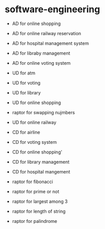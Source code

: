 # software-engineering
+ AD for online shopping

+ AD for online railway reservation

+ AD for hospital management system

+ AD for libraby management

+ AD for online voting system

+ UD for atm 

+ UD for voting

+ UD for library

+ UD for online shopping

+ raptor for swapping nujmbers

+ UD for online railway

+ CD for airline

+ CD for voting system

+ CD for online shopping'

+ CD for library management

+ CD for hospital mangement

+ raptor for fibonacci

+ raptor for prime or not

+ raptor for largest among 3

+ raptor for length of string

+ raptor for palindrome

